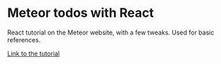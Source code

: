 # Meteor todos with React

React tutorial on the Meteor website, with a few tweaks. Used for basic references.

[Link to the tutorial](https://www.meteor.com/tutorials/react/creating-an-app)
